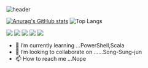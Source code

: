 ![header](https://capsule-render.vercel.app/api?type=transparent&color=17569b&text=bullback!)

[![Anurag's GitHub stats](https://github-readme-stats.vercel.app/api?username=bullback1)](https://github.com/anuraghazra/github-readme-stats) ![Top Langs](https://github-readme-stats.vercel.app/api/top-langs/?username=bullback1&layout=compact)

<a href="https://github.com/powershell"><img src="https://img.shields.io/badge/Powershell-5391FE?style=flat-square&logo=Powershell&logoColor=white"/></a>
<a href="https://www.scala-lang.org/"><img src="https://img.shields.io/badge/Scala-DC322F?style=flat-square&logo=Scala&logoColor=white"/></a>
<a href="https://www.instagram.com/thseodud_/"><img src="https://img.shields.io/badge/Instagram-E4405F?style=flat-square&logo=Instagram&logoColor=white"/></a>
<a href="https://www.microsoft.com/en-us/windows/Windows-11?r=1"><img src="https://img.shields.io/badge/Windows11-0078D4?style=flat-square&logo=windows11&logoColor=white"/></a>
<a href="https://www.android.com/"><img src="https://img.shields.io/badge/Android-34A853?style=flat-square&logo=Android&logoColor=white"/></a>

- 🌱 I’m currently learning ...PowerShell,Scala
- 💞️ I’m looking to collaborate on ......Song-Sung-jun
- 📫 How to reach me ...Nope

<!---
bullback1/bullback1 is a ✨ special ✨ repository because its `README.md` (this file) appears on your GitHub profile.
You can click the Preview link to take a look at your changes.
--->
